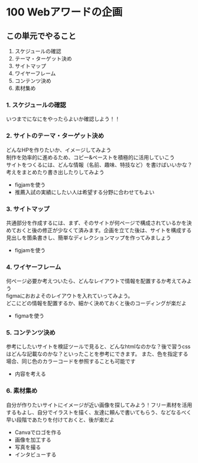 # **100 Webアワードの企画**

## **この単元でやること**

1. スケジュールの確認
2. テーマ・ターゲット決め
3. サイトマップ
4. ワイヤーフレーム
5. コンテンツ決め
6. 素材集め

### **1. スケジュールの確認**

いつまでになにをやったらよいか確認しよう！！  


### **2. サイトのテーマ・ターゲット決め**

どんなHPを作りたいか、イメージしてみよう  
制作を効率的に進めるため、コピー&ペーストを積極的に活用していこう  
サイトをつくるには、どんな情報（名前、趣味、特技など）を書けばいいかな？
考えをまとめたり書き出したりしてみよう  

- figjamを使う
- 推薦入試の実績にしたい人は希望する分野に合わせてもよい  

### **3. サイトマップ**

共通部分を作成するには、まず、そのサイトが何ページで構成されているかを決めておくと後の修正が少なくて済みます。企画を立てた後は、サイトを構成する見出しを箇条書きし、簡単なディレクションマップを作ってみましょう

- figjamを使う  

### **4. ワイヤーフレーム**

何ページ必要か考えついたら、どんなレイアウトで情報を配置するか考えてみよう  
figmaにおおよそのレイアウトを入れていってみよう。  
どこにどの情報を配置するか、細かく決めておくと後のコーディングが楽だよ


- figmaを使う

### **5. コンテンツ決め**

参考にしたいサイトを検証ツールで見ると、どんなhtmlなのかな？後で習うcssはどんな記載なのかな？といったことを参考にできます。
また、色を指定する場合、同じ色のカラーコードを参照することも可能です

- 内容を考える
  
### **6. 素材集め**


自分が作りたいサイトにイメージが近い画像を探してみよう！フリー素材を活用するもよし、自分でイラストを描く、友達に頼んで書いてもらう、などなるべく早い段階であたりを付けておくと、後が楽だよ  

- Canvaでロゴを作る
- 画像を加工する
- 写真を撮る
- インタビューする
